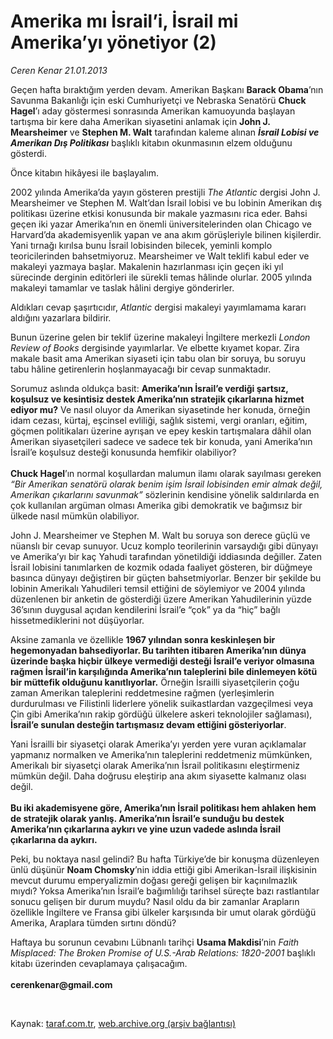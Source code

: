 # Amerika mı İsrail’i, İsrail mi Amerika’yı yönetiyor (2)

*Ceren Kenar 21.01.2013*

<div class="yazi"><p>Geçen hafta bıraktığım yerden devam. Amerikan Başkanı <b>Barack Obama</b>’nın Savunma Bakanlığı için eski Cumhuriyetçi ve Nebraska Senatörü <b>Chuck Hagel</b>’ı aday göstermesi sonrasında Amerikan kamuoyunda başlayan tartışma bir kere daha Amerikan siyasetini anlamak için <b>John J. Mearsheimer</b> ve <b>Stephen M. Walt</b> tarafından kaleme alınan <b><i>İsrail Lobisi ve Amerikan Dış Politikası</i></b> başlıklı kitabın okunmasının elzem olduğunu gösterdi. </p>
<p>Önce kitabın hikâyesi ile başlayalım.</p>
<p>2002 yılında Amerika’da yayın gösteren prestijli <i>The Atlantic</i> dergisi John J. Mearsheimer ve Stephen M. Walt’dan İsrail lobisi ve bu lobinin Amerikan dış politikası üzerine etkisi konusunda bir makale yazmasını rica eder. Bahsi geçen iki yazar Amerika’nın en önemli üniversitelerinden olan Chicago ve Harvard’da akademisyenlik yapan ve ana akım görüşleriyle bilinen kişilerdir. Yani tırnağı kırılsa bunu İsrail lobisinden bilecek, yeminli komplo teoricilerinden bahsetmiyoruz. Mearsheimer ve Walt teklifi kabul eder ve makaleyi yazmaya başlar. Makalenin hazırlanması için geçen iki yıl sürecinde derginin editörleri ile sürekli temas hâlinde olurlar. 2005 yılında makaleyi tamamlar ve taslak hâlini dergiye gönderirler. </p>
<p>Aldıkları cevap şaşırtıcıdır, <i>Atlantic</i> dergisi makaleyi yayımlamama kararı aldığını yazarlara bildirir. </p>
<p>Bunun üzerine gelen bir teklif üzerine makaleyi İngiltere merkezli <i>London Review of Books</i> dergisinde yayımlarlar. Ve elbette kıyamet kopar. Zira makale basit ama Amerikan siyaseti için tabu olan bir soruya, bu soruyu tabu hâline getirenlerin hoşlanmayacağı bir cevap sunmaktadır.</p>
<p>Sorumuz aslında oldukça basit: <b>Amerika’nın İsrail’e verdiği şartsız, koşulsuz ve kesintisiz destek Amerika’nın stratejik çıkarlarına hizmet ediyor mu?</b> Ve nasıl oluyor da Amerikan siyasetinde her konuda, örneğin idam cezası, kürtaj, eşcinsel evliliği, sağlık sistemi, vergi oranları, eğitim, göçmen politikaları üzerine ayrışan ve epey keskin tartışmalara dâhil olan Amerikan siyasetçileri sadece ve sadece tek bir konuda, yani Amerika’nın İsrail’e koşulsuz desteği konusunda hemfikir olabiliyor?<br/><br/><b>Chuck Hagel</b>’ın normal koşullardan malumun ilamı olarak sayılması gereken <i>“Bir Amerikan senatörü olarak benim işim İsrail lobisinden emir almak değil, Amerikan çıkarlarını savunmak”</i> sözlerinin kendisine yönelik saldırılarda en çok kullanılan argüman olması Amerika gibi demokratik ve bağımsız bir ülkede nasıl mümkün olabiliyor. </p>
<p>John J. Mearsheimer ve Stephen M. Walt bu soruya son derece güçlü ve nüanslı bir cevap sunuyor. Ucuz komplo teorilerinin varsaydığı gibi dünyayı ve Amerika’yı bir kaç Yahudi tarafından yönetildiği iddiasında değiller. Zaten İsrail lobisini tanımlarken de kozmik odada faaliyet gösteren, bir düğmeye basınca dünyayı değiştiren bir güçten bahsetmiyorlar. Benzer bir şekilde bu lobinin Amerikalı Yahudileri temsil ettiğini de söylemiyor ve 2004 yılında düzenlenen bir anketin de gösterdiği üzere Amerikan Yahudilerinin yüzde 36’sının duygusal açıdan kendilerini İsrail’e “çok” ya da “hiç” bağlı hissetmediklerini not düşüyorlar. </p>
<p>Aksine zamanla ve özellikle <b>1967 yılından sonra keskinleşen bir hegemonyadan bahsediyorlar. Bu tarihten itibaren Amerika’nın dünya üzerinde başka hiçbir ülkeye vermediği desteği İsrail’e veriyor olmasına rağmen İsrail’in karşılığında Amerika’nın taleplerini bile dinlemeyen kötü bir müttefik olduğunu kanıtlıyorlar.</b> Örneğin İsrailli siyasetçilerin çoğu zaman Amerikan taleplerini reddetmesine rağmen (yerleşimlerin durdurulması ve Filistinli liderlere yönelik suikastlardan vazgeçilmesi veya Çin gibi Amerika’nın rakip gördüğü ülkelere askeri teknolojiler sağlaması), <b>İsrail’e sunulan desteğin tartışmasız devam ettiğini gösteriyorlar</b>.</p>
<p>Yani İsrailli bir siyasetçi olarak Amerika’yı yerden yere vuran açıklamalar yapmanız normalken ve Amerika’nın taleplerini reddetmeniz mümkünken, Amerikalı bir siyasetçi olarak Amerika’nın İsrail politikasını eleştirmeniz mümkün değil. Daha doğrusu eleştirip ana akım siyasette kalmanız olası değil.<br/><br/><b>Bu iki akademisyene göre, Amerika’nın İsrail politikası hem ahlaken hem de stratejik olarak yanlış. Amerika’nın İsrail’e sunduğu bu destek Amerika’nın çıkarlarına aykırı ve yine uzun vadede aslında İsrail çıkarlarına da aykırı.</b></p>
<p>Peki, bu noktaya nasıl gelindi? Bu hafta Türkiye’de bir konuşma düzenleyen ünlü düşünür <b>Noam Chomsky</b>’nin iddia ettiği gibi Amerikan-İsrail ilişkisinin mevcut durumu emperyalizmin doğası gereği gelişen bir kaçınılmazlık mıydı? Yoksa Amerika’nın İsrail’e bağımlılığı tarihsel süreçte bazı rastlantılar sonucu gelişen bir durum muydu? Nasıl oldu da bir zamanlar Arapların özellikle İngiltere ve Fransa gibi ülkeler karşısında bir umut olarak gördüğü Amerika, Araplara tümden sırtını döndü? </p>
<p>Haftaya bu sorunun cevabını Lübnanlı tarihçi <b>Usama Makdisi</b>’nin <i>Faith Misplaced: The Broken Promise of U.S.-Arab Relations: 1820-2001</i> başlıklı kitabı üzerinden cevaplamaya çalışacağım.<br/><br/><b>cerenkenar@gmail.com</b></p>
<p> </p>
</div>

Kaynak: [taraf.com.tr](http://www.taraf.com.tr/ceren-kenar/makale-amerika-mi-israil-i-israil-mi-amerika-yi-2.htm), [web.archive.org (arşiv bağlantısı)](http://web.archive.org/web/20131107100113/http://www.taraf.com.tr/ceren-kenar/makale-amerika-mi-israil-i-israil-mi-amerika-yi-2.htm)
